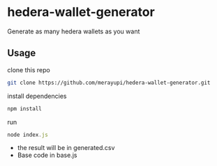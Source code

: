 # hedera-wallet-generator

Generate as many hedera wallets as you want

## Usage

clone this repo
```bash
git clone https://github.com/merayupi/hedera-wallet-generator.git
```
install dependencies
```javascript
npm install
```
run
```javascript
node index.js
```

- the result will be in generated.csv
- Base code in base.js